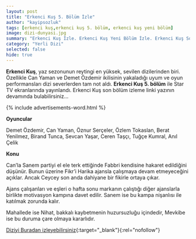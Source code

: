 ```yaml
---
layout: post
title: "Erkenci Kuş 5. Bölüm İzle"
author: "kayipsozluk"
tags: [erkenci kuş,erkenci kuş 5. bölüm, erkenci kuş yeni bölüm]
image: dizi-dunyasi.jpg
summary: "Erkenci Kuş İzle. Erkenci Kuş Yeni Bölüm İzle. Erkenci Kuş Son Bölüm İzle. Erkenci Kuş 5. Bölüm İzle"
category: "Yerli Dizi"
selected: false  
hide: true
---
```


**Erkenci Kuş**, yaz sezonunun reytingi en yüksek, sevilen dizilerinden biri. Özellikle Can Yaman ve Demet Özdemir ikilisinin yakaladığı uyum ve oyun performansları dizi severlerden tam not aldı. **Erkenci Kuş 5. bölüm** ile Star TV ekranlarında yayınlandı. Erkenci Kuş son bölüm izleme linki yazının devamında bulabilirsiniz...

{% include advertisements-word.html %}

**Oyuncular**

Demet Özdemir, Can Yaman, Öznur Serçeler, Özlem Tokaslan, Berat Yenilmez, Birand Tunca, Sevcan Yaşar, Ceren Taşçı, Tuğçe Kumral, Anıl Çelik

**Konu**

Can’la Sanem partiyi el ele terk ettiğinde Fabbri kendisine hakaret edildiğini düşünür. Bunun üzerine Fikr’i Harika ajansla çalışmaya devam etmeyeceğini açıklar. Ancak Ceycey son anda dahiyane bir fikirle ortaya çıkar. 

Ajans çalışanları ve eşleri o hafta sonu markanın çalıştığı diğer ajanslarla birlikte motivasyon kampına davet edilir. Sanem ise bu kampa nişanlısı ile katılmak zorunda kalır. 

Mahallede ise Nihat, bakkalı kaybetmenin huzursuzluğu içindedir, Mevkibe ise bu duruma çare olmaya kararlıdır.

[Diziyi Buradan izleyebilirsiniz](https://www.startv.com.tr/dizi/erkenci-kus/bolumler/5-bolum){:target="_blank"}{:rel="nofollow"}


